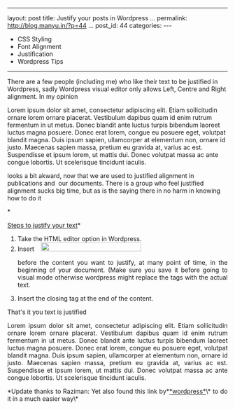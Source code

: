   ----------------------------------------
  layout: post
  title: Justify your posts in Wordpress
  ...
  permalink: http://blog.manyu.in/?p=44
  ...
  post\_id: 44
  categories: ---
  - CSS Styling
  - Font Alignment
  - Justification
  - Wordpress Tips
  ----------------------------------------

There are a few people (including me) who like their text to be
justified in Wordpress, sadly Wordpress visual editor only allows
Left, Centre and Right alignment. In my opinion

Lorem ipsum dolor sit amet, consectetur adipiscing elit. Etiam
sollicitudin ornare lorem ornare placerat. Vestibulum dapibus quam
id enim rutrum fermentum in ut metus. Donec blandit ante luctus
turpis bibendum laoreet luctus magna posuere. Donec erat lorem,
congue eu posuere eget, volutpat blandit magna. Duis ipsum sapien,
ullamcorper at elementum non, ornare id justo. Maecenas sapien
massa, pretium eu gravida at, varius ac est. Suspendisse et ipsum
lorem, ut mattis dui. Donec volutpat massa ac ante congue lobortis.
Ut scelerisque tincidunt iaculis.

looks a bit akward, now that we are used to justified alignment in
publications and  our documents. There is a group who feel
justified alignment sucks big time, but as is the saying there in
no harm in knowing how to do it

\*<span style="font-weight:normal;">
<!--more-->
</span><span style="text-decoration:underline;">Steps to justify
your text</span>\*
<ol>
    <li>
Take the HTML editor option in Wordpress.
</li>
    <li>
Insert  
 <a href="http://blog.manyu.in/wp-content/uploads/2010/07/sadlfk.jpeg"><img class="alignnone size-full wp-image-104" title="sadlfk" src="http://blog.manyu.in/wp-content/uploads/2010/07/sadlfk.jpeg" alt="" width="229" height="20" /></a>
<div style="text-align:justify;">

before the content you want to justify, at many point of time, in
the beginning of your document. (Make sure you save it before going
to visual mode otherwise wordpress might replace the tags with the
actual text.

</div></li>
    <li>
Insert the closing tag
</div> 
at the end of the content.
</li>
</ol>
That's it you text is justified
<p style="text-align:justify;">
Lorem ipsum dolor sit amet, consectetur adipiscing elit. Etiam
sollicitudin ornare lorem ornare placerat. Vestibulum dapibus quam
id enim rutrum fermentum in ut metus. Donec blandit ante luctus
turpis bibendum laoreet luctus magna posuere. Donec erat lorem,
congue eu posuere eget, volutpat blandit magna. Duis ipsum sapien,
ullamcorper at elementum non, ornare id justo. Maecenas sapien
massa, pretium eu gravida at, varius ac est. Suspendisse et ipsum
lorem, ut mattis dui. Donec volutpat massa ac ante congue lobortis.
Ut scelerisque tincidunt iaculis.

<p style="text-align:justify;">
*Update thanks to Raziman: Yet also found this link by*<a href="http://en.support.wordpress.com/visual-editor/#alignment">*wordpress*</a>\*
to do it in a much easier way\*




